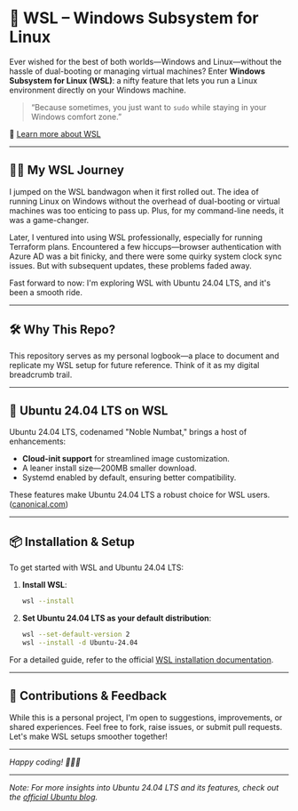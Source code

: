 # 🐧 WSL – Windows Subsystem for Linux

Ever wished for the best of both worlds—Windows and Linux—without the hassle of dual-booting or managing virtual machines? Enter **Windows Subsystem for Linux (WSL)**: a nifty feature that lets you run a Linux environment directly on your Windows machine.

> “Because sometimes, you just want to `sudo` while staying in your Windows comfort zone.”

🔗 [Learn more about WSL](https://learn.microsoft.com/en-us/windows/wsl/about)

---

## 🧑‍💻 My WSL Journey

I jumped on the WSL bandwagon when it first rolled out. The idea of running Linux on Windows without the overhead of dual-booting or virtual machines was too enticing to pass up. Plus, for my command-line needs, it was a game-changer.

Later, I ventured into using WSL professionally, especially for running Terraform plans. Encountered a few hiccups—browser authentication with Azure AD was a bit finicky, and there were some quirky system clock sync issues. But with subsequent updates, these problems faded away.

Fast forward to now: I'm exploring WSL with Ubuntu 24.04 LTS, and it's been a smooth ride.

---

## 🛠️ Why This Repo?

This repository serves as my personal logbook—a place to document and replicate my WSL setup for future reference. Think of it as my digital breadcrumb trail.

---

## 🚀 Ubuntu 24.04 LTS on WSL

Ubuntu 24.04 LTS, codenamed "Noble Numbat," brings a host of enhancements:

- **Cloud-init support** for streamlined image customization.
- A leaner install size—200MB smaller download.
- Systemd enabled by default, ensuring better compatibility.

These features make Ubuntu 24.04 LTS a robust choice for WSL users. ([canonical.com](https://canonical.com/blog/canonical-releases-ubuntu-24-04-noble-numbat))

---

## 📦 Installation & Setup

To get started with WSL and Ubuntu 24.04 LTS:

1. **Install WSL**:
   ```bash
   wsl --install
   ```
2. **Set Ubuntu 24.04 LTS as your default distribution**:
   ```bash
   wsl --set-default-version 2
   wsl --install -d Ubuntu-24.04
   ```

For a detailed guide, refer to the official [WSL installation documentation](https://learn.microsoft.com/en-us/windows/wsl/install).

---

## 🤝 Contributions & Feedback

While this is a personal project, I'm open to suggestions, improvements, or shared experiences. Feel free to fork, raise issues, or submit pull requests. Let's make WSL setups smoother together!

---

*Happy coding! 🧑‍💻🐧*

---

*Note: For more insights into Ubuntu 24.04 LTS and its features, check out the [official Ubuntu blog](https://ubuntu.com/blog/ubuntu-desktop-24-04-noble-numbat-deep-dive).*
